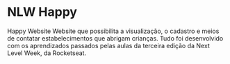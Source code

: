 # NLW Happy
 Happy Website
 Website que possibilita a visualização, o cadastro e meios de contatar estabelecimentos que abrigam crianças.
 Tudo foi desenvolvido com os aprendizados passados pelas aulas da terceira edição da Next Level Week, da Rocketseat.
 
